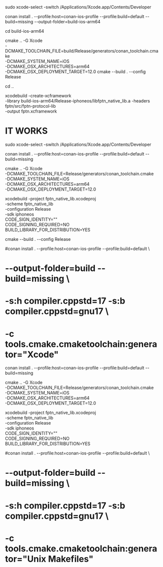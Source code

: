 
sudo xcode-select -switch /Applications/Xcode.app/Contents/Developer

conan install . --profile:host=conan-ios-profile --profile:build=default --build=missing --output-folder=build-ios-arm64

cd build-ios-arm64

cmake .. -G Xcode \
    -DCMAKE_TOOLCHAIN_FILE=build/Release/generators/conan_toolchain.cmake \
    -DCMAKE_SYSTEM_NAME=iOS \
    -DCMAKE_OSX_ARCHITECTURES=arm64 \
    -DCMAKE_OSX_DEPLOYMENT_TARGET=12.0
cmake --build . --config Release

cd .. 

xcodebuild -create-xcframework \
    -library build-ios-arm64/Release-iphoneos/libfptn_native_lib.a -headers fptn/src/fptn-protocol-lib \
    -output fptn.xcframework



# IT WORKS

sudo xcode-select -switch /Applications/Xcode.app/Contents/Developer

conan install . --profile:host=conan-ios-profile --profile:build=default --build=missing

cmake .. -G Xcode \
    -DCMAKE_TOOLCHAIN_FILE=Release/generators/conan_toolchain.cmake \
    -DCMAKE_SYSTEM_NAME=iOS \
    -DCMAKE_OSX_ARCHITECTURES=arm64 \
    -DCMAKE_OSX_DEPLOYMENT_TARGET=12.0

xcodebuild -project fptn_native_lib.xcodeproj \
           -scheme fptn_native_lib \
           -configuration Release \
           -sdk iphoneos \
           CODE_SIGN_IDENTITY="" \
           CODE_SIGNING_REQUIRED=NO \
           BUILD_LIBRARY_FOR_DISTRIBUTION=YES

cmake --build . --config Release



















#conan install . --profile:host=conan-ios-profile --profile:build=default \
#    --output-folder=build --build=missing \
#    -s:h compiler.cppstd=17 -s:b compiler.cppstd=gnu17 \
#    -c tools.cmake.cmaketoolchain:generator="Xcode"

conan install . --profile:host=conan-ios-profile --profile:build=default --build=missing

cmake .. -G Xcode \
    -DCMAKE_TOOLCHAIN_FILE=Release/generators/conan_toolchain.cmake \
    -DCMAKE_SYSTEM_NAME=iOS \
    -DCMAKE_OSX_ARCHITECTURES=arm64 \
    -DCMAKE_OSX_DEPLOYMENT_TARGET=12.0




xcodebuild -project fptn_native_lib.xcodeproj \
           -scheme fptn_native_lib \
           -configuration Release \
           -sdk iphoneos \
           CODE_SIGN_IDENTITY="" \
           CODE_SIGNING_REQUIRED=NO \
           BUILD_LIBRARY_FOR_DISTRIBUTION=YES


#conan install . --profile:host=conan-ios-profile --profile:build=default \
#    --output-folder=build --build=missing \
#    -s:h compiler.cppstd=17 -s:b compiler.cppstd=gnu17 \
#    -c tools.cmake.cmaketoolchain:generator="Unix Makefiles"


